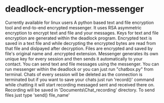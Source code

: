 # deadlock-encryption-messenger
Currently available for linux users
A python based text and file encryption tool and end-to-end encrypted messenger. It uses RSA asymmetric encryption to encrypt text and file and your messages. 
Keys for text and file encryption are generated within the deadlock program.
Encrypted text is saved in a text file and while decrypting the encrypted bytes are read from that file and dislpayed after decryption.
Files are encrypted and saved by file's original name and .encrypted extension.
Messenger generates its own unique key for every session and then sends it automatically to your contact. You can send text and file messages using the messenger. You can run messenger within the deadlock or you can just run "chatbox.py" from terminal. 
Chats of every session will be deleted as the connection is terminated but if you want to save your chats just run 'record()' command while chatting it will start recording messaged sent and received there on. Recording will be saved in 'Documents\Chat_recording' directory.
To send files just type 'send() file_name' 
